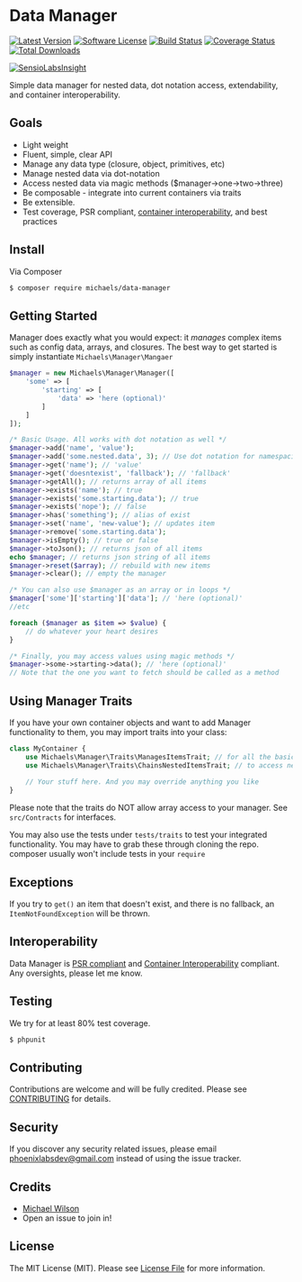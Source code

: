 # Data Manager

[![Latest Version](https://img.shields.io/github/release/chrismichaels84/data-manager.svg?style=flat-square)](https://github.com/chrismichaels84/data-manager/releases)
[![Software License](https://img.shields.io/badge/license-MIT-brightgreen.svg?style=flat-square)](LICENSE.md)
[![Build Status](https://img.shields.io/travis/chrismichaels84/data-manager/master.svg?style=flat-square)](https://travis-ci.org/chrismichaels84/data-manager)
[![Coverage Status](https://coveralls.io/repos/chrismichaels84/data-manager/badge.svg?branch=master)](https://coveralls.io/r/chrismichaels84/data-manager?branch=master)
[![Total Downloads](https://img.shields.io/packagist/dt/michaels/data-manager.svg?style=flat-square)](https://packagist.org/packages/michaels/data-manager)

[![SensioLabsInsight](https://insight.sensiolabs.com/projects/74752ec3-3676-4167-a0f0-b17affea9928/big.png)](https://insight.sensiolabs.com/projects/74752ec3-3676-4167-a0f0-b17affea9928)

Simple data manager for nested data, dot notation access, extendability, and container interoperability.

## Goals
  * Light weight
  * Fluent, simple, clear API
  * Manage any data type (closure, object, primitives, etc)
  * Manage nested data via dot-notation
  * Access nested data via magic methods ($manager->one->two->three)
  * Be composable - integrate into current containers via traits
  * Be extensible.
  * Test coverage, PSR compliant, [container interoperability](https://github.com/container-interop/container-interop), and best practices

## Install
Via Composer
``` bash
$ composer require michaels/data-manager
```

## Getting Started
Manager does exactly what you would expect: it *manages* complex items such as config data, arrays, and closures.
The best way to get started is simply instantiate `Michaels\Manager\Mangaer`

```php
$manager = new Michaels\Manager\Manager([
    'some' => [
        'starting' => [
            'data' => 'here (optional)'
        ]
    ]
]);

/* Basic Usage. All works with dot notation as well */
$manager->add('name', 'value');
$manager->add('some.nested.data', 3); // Use dot notation for namespacing or nesting
$manager->get('name'); // 'value'
$manager->get('doesntexist', 'fallback'); // 'fallback'
$manager->getAll(); // returns array of all items
$manager->exists('name'); // true
$manager->exists('some.starting.data'); // true
$manager->exists('nope'); // false
$manager->has('something'); // alias of exist
$manager->set('name', 'new-value'); // updates item
$manager->remove('some.starting.data');
$manager->isEmpty(); // true or false
$manager->toJson(); // returns json of all items
echo $manager; // returns json string of all items
$manager->reset($array); // rebuild with new items
$manager->clear(); // empty the manager

/* You can also use $manager as an array or in loops */
$manager['some']['starting']['data']; // 'here (optional)'
//etc

foreach ($manager as $item => $value) {
    // do whatever your heart desires
}

/* Finally, you may access values using magic methods */
$manager->some->starting->data(); // 'here (optional)'
// Note that the one you want to fetch should be called as a method
```

## Using Manager Traits
If you have your own container objects and want to add Manager functionality to them, you may import traits into your class:
```php
class MyContainer {
    use Michaels\Manager\Traits\ManagesItemsTrait; // for all the basic functionality
    use Michaels\Manager\Traits\ChainsNestedItemsTrait; // to access nested items via magic methods
    
    // Your stuff here. And you may override anything you like
}
```
Please note that the traits do NOT allow array access to your manager. See `src/Contracts` for interfaces.

You may also use the tests under `tests/traits` to test your integrated functionality. You may have to grab these through cloning the repo. composer usually won't include tests in your `require`

## Exceptions
If you try to `get()` an item that doesn't exist, and there is no fallback, an `ItemNotFoundException` will be thrown.

## Interoperability
Data Manager is [PSR compliant](http://www.php-fig.org/) and [Container Interoperability](https://github.com/container-interop/container-interop) compliant. Any oversights, please let me know.

## Testing
We try for at least 80% test coverage.
``` bash
$ phpunit
```

## Contributing
Contributions are welcome and will be fully credited. Please see [CONTRIBUTING](CONTRIBUTING.md) for details.

## Security
If you discover any security related issues, please email phoenixlabsdev@gmail.com instead of using the issue tracker.

## Credits
- [Michael Wilson](https://github.com/chrismichaels84)
- Open an issue to join in!

## License
The MIT License (MIT). Please see [License File](LICENSE.md) for more information.
